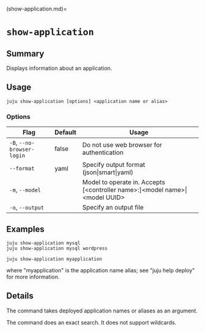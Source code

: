 (show-application.md)=
# `show-application`

## Summary
Displays information about an application.

## Usage
```juju show-application [options] <application name or alias>```

### Options
| Flag | Default | Usage |
| --- | --- | --- |
| `-B`, `--no-browser-login` | false | Do not use web browser for authentication |
| `--format` | yaml | Specify output format (json&#x7c;smart&#x7c;yaml) |
| `-m`, `--model` |  | Model to operate in. Accepts [&lt;controller name&gt;:]&lt;model name&gt;&#x7c;&lt;model UUID&gt; |
| `-o`, `--output` |  | Specify an output file |

## Examples

    juju show-application mysql
    juju show-application mysql wordpress

    juju show-application myapplication

where "myapplication" is the application name alias; see "juju help deploy" for more information.


## Details

The command takes deployed application names or aliases as an argument.

The command does an exact search. It does not support wildcards.